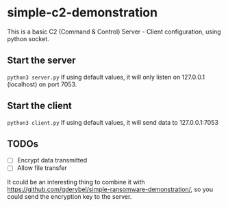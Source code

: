 # simple-c2-demonstration
This is a basic C2 (Command &amp; Control) Server - Client configuration, using python socket.

## Start the server
`python3 server.py`
If using default values, it will only listen on 127.0.0.1 (localhost) on port 7053.

## Start the client
`python3 client.py`
If using default values, it will send data to 127.0.0.1:7053

## TODOs

- [ ] Encrypt data transmitted
- [ ] Allow file transfer

It could be an interesting thing to combine it with https://github.com/gderybel/simple-ransomware-demonstration/, so you could send the encryption key to the server.
